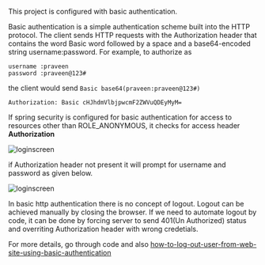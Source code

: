 This project is configured with basic authentication.

Basic authentication is a simple authentication scheme built into the HTTP protocol. 
The client sends HTTP requests with the Authorization header that contains the word Basic word followed by a space 
and a base64-encoded string username:password. For example, to authorize as 
```
username :praveen
password :praveen@123# 
```
the client would send ```Basic base64(praveen:praveen@123#)``` 
```
Authorization: Basic cHJhdmVlbjpwcmF2ZWVuQDEyMyM=
```

If spring security is configured for basic authentication for access to resources other than ROLE_ANONYMOUS, 
it checks for access header <b>Authorization</b>

![loginscreen](https://github.com/nlpraveennl/springsecurity/blob/master/z_screenshots/basic-http-auth-header.png)

if Authorization header not present it will prompt for username and password as given below.

![loginscreen](https://github.com/nlpraveennl/springsecurity/blob/master/z_screenshots/basic-http.png)

In basic http authentication there is no concept of logout. Logout can be achieved manually by closing the browser.
If we need to automate logout by code, it can be done by forcing server to send 401(Un Authorized) status and overriting Authorization header with wrong credetials.

For more details, go through code and also [how-to-log-out-user-from-web-site-using-basic-authentication](https://stackoverflow.com/q/233507/2825798)

